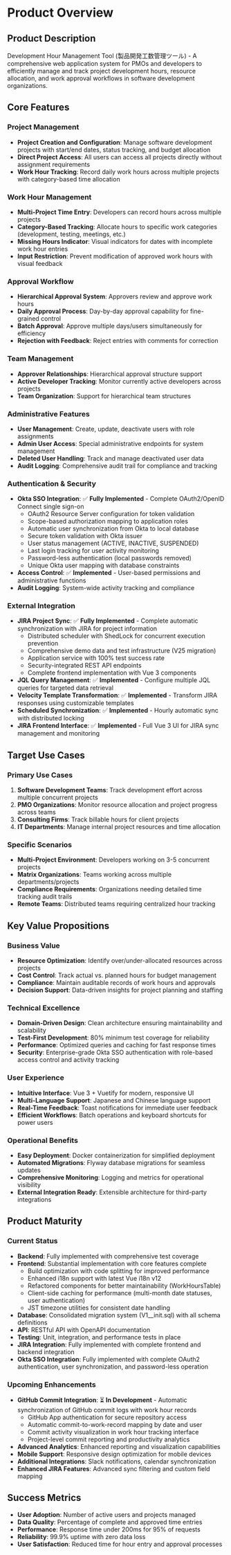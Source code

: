 # Product Overview

## Product Description
Development Hour Management Tool (製品開発工数管理ツール) - A comprehensive web application system for PMOs and developers to efficiently manage and track project development hours, resource allocation, and work approval workflows in software development organizations.

## Core Features

### Project Management
- **Project Creation and Configuration**: Manage software development projects with start/end dates, status tracking, and budget allocation
- **Direct Project Access**: All users can access all projects directly without assignment requirements
- **Work Hour Tracking**: Record daily work hours across multiple projects with category-based time allocation

### Work Hour Management
- **Multi-Project Time Entry**: Developers can record hours across multiple projects
- **Category-Based Tracking**: Allocate hours to specific work categories (development, testing, meetings, etc.)
- **Missing Hours Indicator**: Visual indicators for dates with incomplete work hour entries
- **Input Restriction**: Prevent modification of approved work hours with visual feedback

### Approval Workflow
- **Hierarchical Approval System**: Approvers review and approve work hours
- **Daily Approval Process**: Day-by-day approval capability for fine-grained control
- **Batch Approval**: Approve multiple days/users simultaneously for efficiency
- **Rejection with Feedback**: Reject entries with comments for correction

### Team Management
- **Approver Relationships**: Hierarchical approval structure support
- **Active Developer Tracking**: Monitor currently active developers across projects
- **Team Organization**: Support for hierarchical team structures

### Administrative Features
- **User Management**: Create, update, deactivate users with role assignments
- **Admin User Access**: Special administrative endpoints for system management
- **Deleted User Handling**: Track and manage deactivated user data
- **Audit Logging**: Comprehensive audit trail for compliance and tracking

### Authentication & Security
- **Okta SSO Integration**: ✅ **Fully Implemented** - Complete OAuth2/OpenID Connect single sign-on
  - OAuth2 Resource Server configuration for token validation
  - Scope-based authorization mapping to application roles
  - Automatic user synchronization from Okta to local database
  - Secure token validation with Okta issuer
  - User status management (ACTIVE, INACTIVE, SUSPENDED)
  - Last login tracking for user activity monitoring
  - Password-less authentication (local passwords removed)
  - Unique Okta user mapping with database constraints
- **Access Control**: ✅ **Implemented** - User-based permissions and administrative functions
- **Audit Logging**: System-wide activity tracking and compliance

### External Integration
- **JIRA Project Sync**: ✅ **Fully Implemented** - Complete automatic synchronization with JIRA for project information
  - Distributed scheduler with ShedLock for concurrent execution prevention
  - Comprehensive demo data and test infrastructure (V25 migration)
  - Application service with 100% test success rate
  - Security-integrated REST API endpoints
  - Complete frontend implementation with Vue 3 components
- **JQL Query Management**: ✅ **Implemented** - Configure multiple JQL queries for targeted data retrieval
- **Velocity Template Transformation**: ✅ **Implemented** - Transform JIRA responses using customizable templates
- **Scheduled Synchronization**: ✅ **Implemented** - Hourly automatic sync with distributed locking
- **JIRA Frontend Interface**: ✅ **Implemented** - Full Vue 3 UI for JIRA sync management and monitoring

## Target Use Cases

### Primary Use Cases
1. **Software Development Teams**: Track development effort across multiple concurrent projects
2. **PMO Organizations**: Monitor resource allocation and project progress across teams
3. **Consulting Firms**: Track billable hours for client projects
4. **IT Departments**: Manage internal project resources and time allocation

### Specific Scenarios
- **Multi-Project Environment**: Developers working on 3-5 concurrent projects
- **Matrix Organizations**: Teams working across multiple departments/projects
- **Compliance Requirements**: Organizations needing detailed time tracking audit trails
- **Remote Teams**: Distributed teams requiring centralized hour tracking

## Key Value Propositions

### Business Value
- **Resource Optimization**: Identify over/under-allocated resources across projects
- **Cost Control**: Track actual vs. planned hours for budget management
- **Compliance**: Maintain auditable records of work hours and approvals
- **Decision Support**: Data-driven insights for project planning and staffing

### Technical Excellence
- **Domain-Driven Design**: Clean architecture ensuring maintainability and scalability
- **Test-First Development**: 80% minimum test coverage for reliability
- **Performance**: Optimized queries and caching for fast response times
- **Security**: Enterprise-grade Okta SSO authentication with role-based access control and activity tracking

### User Experience
- **Intuitive Interface**: Vue 3 + Vuetify for modern, responsive UI
- **Multi-Language Support**: Japanese and Chinese language support
- **Real-Time Feedback**: Toast notifications for immediate user feedback
- **Efficient Workflows**: Batch operations and keyboard shortcuts for power users

### Operational Benefits
- **Easy Deployment**: Docker containerization for simplified deployment
- **Automated Migrations**: Flyway database migrations for seamless updates
- **Comprehensive Monitoring**: Logging and metrics for operational visibility
- **External Integration Ready**: Extensible architecture for third-party integrations

## Product Maturity

### Current Status
- **Backend**: Fully implemented with comprehensive test coverage
- **Frontend**: Substantial implementation with core features complete
  - Build optimization with code splitting for improved performance
  - Enhanced i18n support with latest Vue i18n v12
  - Refactored components for better maintainability (WorkHoursTable)
  - Client-side caching for performance (multi-month date statuses, user authentication)
  - JST timezone utilities for consistent date handling
- **Database**: Consolidated migration system (V1__init.sql) with all schema definitions
- **API**: RESTful API with OpenAPI documentation
- **Testing**: Unit, integration, and performance tests in place
- **JIRA Integration**: Fully implemented with complete frontend and backend integration
- **Okta SSO Integration**: Fully implemented with complete OAuth2 authentication, user synchronization, and password-less operation

### Upcoming Enhancements
- **GitHub Commit Integration**: ⏳ **In Development** - Automatic synchronization of GitHub commit logs with work hour records
  - GitHub App authentication for secure repository access
  - Automatic commit-to-work-record mapping by date and user
  - Commit activity visualization in work hour tracking interface
  - Project-level commit reporting and productivity analytics
- **Advanced Analytics**: Enhanced reporting and visualization capabilities
- **Mobile Support**: Responsive design optimization for mobile devices
- **Additional Integrations**: Slack notifications, calendar synchronization
- **Enhanced JIRA Features**: Advanced sync filtering and custom field mapping

## Success Metrics
- **User Adoption**: Number of active users and projects managed
- **Data Quality**: Percentage of complete and approved time entries
- **Performance**: Response time under 200ms for 95% of requests
- **Reliability**: 99.9% uptime with zero data loss
- **User Satisfaction**: Reduced time for hour entry and approval processes
